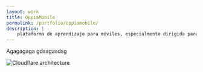 ```yaml
---
layout: work
title: OppiaMobile
permalink: /portfolio/oppiamobile/
description: |
    plataforma de aprendizaje para móviles, especialmente dirigida para entornos con pocos recursos y mala conectividad. Además del desarrollo, participo en la gobernanza del proyecto de software libre. 
---
```


Agagagaga gdsagasdsg

![Cloudflare architecture](preview.png)

[jekyll-organization]: https://github.com/jekyll
